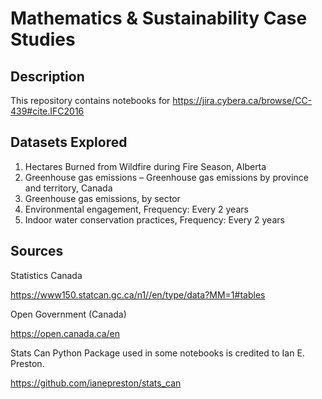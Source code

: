 # Mathematics & Sustainability Case Studies

## Description

This repository contains notebooks for https://jira.cybera.ca/browse/CC-439#cite.IFC2016 

## Datasets Explored

1) Hectares Burned from Wildfire during Fire Season, Alberta 
2) Greenhouse gas emissions – Greenhouse gas emissions by province and territory, Canada
3) Greenhouse gas emissions, by sector
4) Environmental engagement, Frequency: Every 2 years
5) Indoor water conservation practices, Frequency: Every 2 years

## Sources

Statistics Canada 

https://www150.statcan.gc.ca/n1//en/type/data?MM=1#tables

Open Government (Canada)

https://open.canada.ca/en

Stats Can Python Package used in some notebooks is credited to Ian E. Preston. 

https://github.com/ianepreston/stats_can
